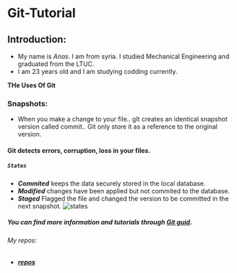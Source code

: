 # Git-Tutorial

## Introduction:

- My name is _Anas_. I am from syria. I studied Mechanical Engineering and graduated from the LTUC.
- I am 23 years old and I am studying codding currently.



**THe Uses Of Git**

### Snapshots:
- When you make a change to your file.. gIt creates an identical snapshot version called commit.. Git only store it as a reference to the original version.

#### Git detects errors, corruption, loss in your files.

##### `States`
- _**Commited**_ keeps the data securely stored in the local database.
- _**Modified**_ changes have been applied but not commited to the database.
- _**Staged**_ Flagged the file and changed the version to be committed in the next snapshot.
![states](https://blog.udemy.com/wp-content/uploads/2015/08/image066.png)

##### You can find more information and tutorials through [Git guid](https://blog.udemy.com/wp-content/uploads/2015/08/image066.png).



###### My repos:
- _**[repos](https://github.com/X-Anas-X/README.md)**_


